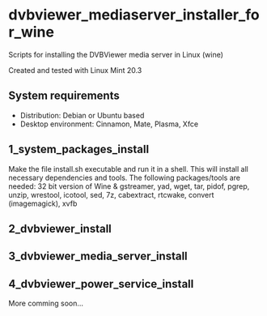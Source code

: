 dvbviewer_mediaserver_installer_for_wine
========================================
Scripts for installing the DVBViewer media server in Linux (wine)

Created and tested with Linux Mint 20.3

System requirements
-------------------
- Distribution: Debian or Ubuntu based
- Desktop environment: Cinnamon, Mate, Plasma, Xfce

1_system_packages_install
-------------------------
Make the file install.sh executable and run it in a shell. This will install all necessary dependencies and tools.
The following packages/tools are needed:
32 bit version of Wine & gstreamer, yad, wget, tar, pidof, pgrep, unzip, wrestool, icotool, sed, 7z, cabextract, rtcwake, convert (imagemagick), xvfb

2_dvbviewer_install
-------------------

3_dvbviewer_media_server_install
--------------------------------

4_dvbviewer_power_service_install
---------------------------------

More comming soon...
